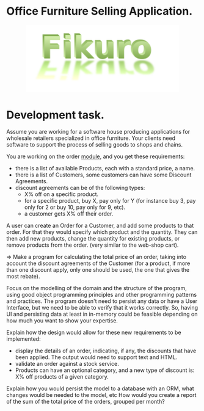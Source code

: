 # Office Furniture Selling Application.


<p align="center">
    <img id="fikuro" src="fikuro.png" width=400>
</p>

# Development task.

Assume you are working for a software house producing applications for wholesale retailers specialized in office furniture. Your clients need software to support the process of selling goods to shops and chains.

You are working on the order [module](https://www.baeldung.com/java-modularity), and you get these requirements:

- there is a list of available Products, each with a standard price, a name.
- there is a list of Customers, some customers can have some Discount Agreements.
- discount agreements can be of the following types:
    - X% off on a specific product.
    - for a specific product, buy X, pay only for Y (for instance buy 3, pay only for 2 or buy 10, pay only for 9, etc).
    - a customer gets X% off their order.

A user can create an Order for a Customer, and add some products to that order. For that they would specify which product and the quantity.
They can then add new products, change the quantity for existing products, or remove products from the order. (very similar to the web-shop cart).

=> Make a program for calculating the total price of an order, taking into account the discount agreements of the Customer (for a product, if more than one discount apply, only one should be used, the one that gives the most rebate).

Focus on the modelling of the domain and the structure of the program, using good object programming principles and other programming patterns and practices.
The program doesn't need to persist any data or have a User Interface, but we need to be able to verify that it works correctly. So, having UI and persisting data at least in in-memory could be feasible depending on how much you want to show your expertise.

Explain how the design would allow for these new requirements to be implemented:
* display the details of an order, indicating, if any, the discounts that have been applied. The output would need to support text and HTML.
* validate an order against a stock service.
* Products can have an optional category, and a new type of discount is: X% off products of a given category.

Explain how you would persist the model to a database with an ORM, what changes would be needed to the model, etc
How would you create a report of the sum of the total price of the orders, grouped per month?
